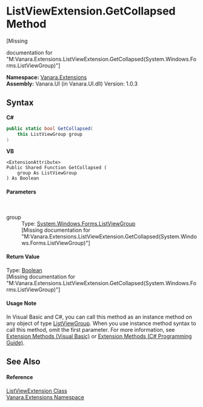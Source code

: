 # ListViewExtension.GetCollapsed Method 
 

\[Missing <summary> documentation for "M:Vanara.Extensions.ListViewExtension.GetCollapsed(System.Windows.Forms.ListViewGroup)"\]

**Namespace:**&nbsp;<a href="9abe54ff-18ce-e333-beed-30e855655381">Vanara.Extensions</a><br />**Assembly:**&nbsp;Vanara.UI (in Vanara.UI.dll) Version: 1.0.3

## Syntax

**C#**<br />
``` C#
public static bool GetCollapsed(
	this ListViewGroup group
)
```

**VB**<br />
``` VB
<ExtensionAttribute>
Public Shared Function GetCollapsed ( 
	group As ListViewGroup
) As Boolean
```


#### Parameters
&nbsp;<dl><dt>group</dt><dd>Type: <a href="http://msdn2.microsoft.com/en-us/library/916092y2" target="_blank">System.Windows.Forms.ListViewGroup</a><br />\[Missing <param name="group"/> documentation for "M:Vanara.Extensions.ListViewExtension.GetCollapsed(System.Windows.Forms.ListViewGroup)"\]</dd></dl>

#### Return Value
Type: <a href="http://msdn2.microsoft.com/en-us/library/a28wyd50" target="_blank">Boolean</a><br />\[Missing <returns> documentation for "M:Vanara.Extensions.ListViewExtension.GetCollapsed(System.Windows.Forms.ListViewGroup)"\]

#### Usage Note
In Visual Basic and C#, you can call this method as an instance method on any object of type <a href="http://msdn2.microsoft.com/en-us/library/916092y2" target="_blank">ListViewGroup</a>. When you use instance method syntax to call this method, omit the first parameter. For more information, see <a href="http://msdn.microsoft.com/en-us/library/bb384936.aspx">Extension Methods (Visual Basic)</a> or <a href="http://msdn.microsoft.com/en-us/library/bb383977.aspx">Extension Methods (C# Programming Guide)</a>.

## See Also


#### Reference
<a href="3e5258c0-2fc2-fa30-46e7-ec6ea45b218a">ListViewExtension Class</a><br /><a href="9abe54ff-18ce-e333-beed-30e855655381">Vanara.Extensions Namespace</a><br />